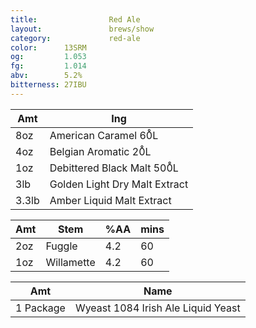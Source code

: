 ```yaml
---
title:                Red Ale
layout:               brews/show
category:             red-ale
color:      13SRM
og:         1.053
fg:         1.014
abv:        5.2%
bitterness: 27IBU
---
```


Amt   |Ing
------|--------
8oz   |American Caramel 60̊L
4oz   |Belgian Aromatic 20̊L
1oz   |Debittered Black Malt 500̊L
3lb   |Golden Light Dry Malt Extract
3.3lb |Amber Liquid Malt Extract

Amt|Stem        |%AA |mins
---|------------|----|----
2oz|Fuggle      |4.2|60
1oz|Willamette  |4.2|60

Amt      |Name
---------|----------------------------------
1 Package|Wyeast 1084 Irish Ale Liquid Yeast
